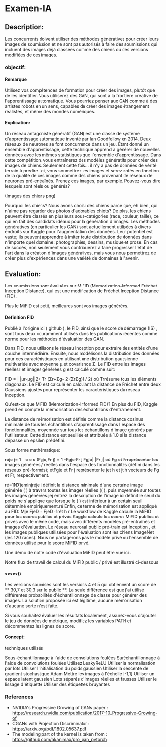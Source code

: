 # Examen-IA

## Description:

Les concurrents doivent utiliser des méthodes génératives pour créer leurs images de soumission et ne sont pas autorisés à faire des soumissions qui incluent des images déjà classées comme des chiens ou des versions modifiées de ces images.

###  objectif:

####  Remarque
Utilisez vos compétences de formation pour créer des images, plutôt que de les identifier. Vous utiliserez des GAN, qui sont à la frontière créative de l'apprentissage automatique. Vous pourriez penser aux GAN comme à des artistes robots en un sens, capables de créer des images étrangement réalistes, et même des mondes numériques.

#### Explication:

Un réseau antagoniste génératif (GAN) est une classe de système d'apprentissage automatique inventé par Ian Goodfellow en 2014. Deux réseaux de neurones se font concurrence dans un jeu. Étant donné un ensemble d'apprentissage, cette technique apprend à générer de nouvelles données avec les mêmes statistiques que l'ensemble d'apprentissage.
Dans cette compétition, vous entraînerez des modèles génératifs pour créer des images de chiens. Seulement cette fois… il n'y a pas de données de vérité terrain à prédire. Ici, vous soumettrez les images et serez notés en fonction de la qualité de ces images comme des chiens provenant de réseaux de neurones pré-entraînés. Prenez ces images, par exemple. Pouvez-vous dire lesquels sont réels ou générés?

(Images des chiens png)

Pourquoi les chiens? Nous avons choisi des chiens parce que, eh bien, qui n'aime pas regarder des photos d'adorables chiots? De plus, les chiens peuvent être classés en plusieurs sous-catégories (race, couleur, taille), ce qui en fait des candidats idéaux pour la génération d'images.
Les méthodes génératives (en particulier les GAN) sont actuellement utilisées à divers endroits sur Kaggle pour l'augmentation des données. Leur potentiel est vaste; ils peuvent apprendre à imiter toute distribution de données dans n'importe quel domaine: photographies, dessins, musique et prose. En cas de succès, non seulement vous contribuerez à faire progresser l'état de l'art dans la création d'images génératives, mais vous nous permettrez de créer plus d'expériences dans une variété de domaines à l'avenir.

## Evaluation:
Les soumissions sont évaluées sur MiFID (Memorization-Informed Fréchet Inception Distance), qui est une modification de Fréchet Inception Distance (FID) .

Plus le MiFID est petit, meilleures sont vos images générées.


#### Definition FID

Publié à l'origine ici ( github ), le FID, ainsi que le score de démarrage (IS) , sont tous deux couramment utilisés dans les publications récentes comme norme pour les méthodes d'évaluation des GAN.

Dans FID, nous utilisons le réseau Inception pour extraire des entités d'une couche intermédiaire. Ensuite, nous modélisons la distribution des données pour ces caractéristiques en utilisant une distribution gaussienne multivariée avec moyenne µ et covariance Σ. Le FID entre les images réellesr et images générées g est calculé comme suit:

FID = | |μr-μg||2+ Tr (Σr+Σg- 2 (ΣrΣg)1 / 2)
où Trrésume tous les éléments diagonaux. Le FID est calculé en calculant la distance de Fréchet entre deux Gaussiens ajustés pour représenter les caractéristiques du réseau Inception.

Qu'est-ce que MiFID (Memorization-Informed FID)?
En plus du FID, Kaggle prend en compte la mémorisation des échantillons d'entraînement.

La distance de mémorisation est définie comme la distance cosinus minimale de tous les échantillons d'apprentissage dans l'espace des fonctionnalités, moyennée sur tous les échantillons d'image générés par l'utilisateur. Cette distance est seuillée et attribuée à 1.0 si la distance dépasse un epsilon prédéfini.

Sous forme mathématique:

réje j= 1 - c o s (Fgje,Fr j) = 1 -Fgje⋅Fr j|Fgje| |Fr j|
où Fg et Frreprésenter les images générées / réelles dans l'espace des fonctionnalités (défini dans les réseaux pré-formés); etFgje et Fr j représenter le jet h et jt h vecteurs de Fg et Fr, respectivement.

ré=1N∑jeminjréje j
définit la distance minimale d'une certaine image générée ( ) à travers toutes les images réelles (( ), puis moyennée sur toutes les images générées.jej
entrez la description de l'image ici
définit le seuil du poids ne s'applique que lorsque le ( ) est inférieur à un certain seuil déterminé empiriquement.ré
Enfin, ce terme de mémorisation est appliqué au FID:
Mje FjeD = FjeD ⋅1rét h r
Le workflow de Kaggle calcule la MiFID pour les scores publics et privés
Kaggle calcule les scores MiFID publics et privés avec le même code, mais avec différents modèles pré-entraînés et images d'évaluation. Le réseau neuronal public pré-train est Inception , et les images publiques utilisées pour l'évaluation sont les chiens ImageNet (les 120 races). Nous ne partagerons pas le modèle privé ou l'ensemble de données utilisé pour le score MiFID privé.

Une démo de notre code d'évaluation MiFID peut être vue ici .

Notre flux de travail de calcul du MiFID public / privé est illustré ci-dessous

#### xxxxx()


Les versions soumises sont les versions 4 et 5 qui obtiennent un score de ** 30,7 et 30,3 sur le public **. La seule différence est que j'ai utilisé différentes probabilités d'échantillonnage de classe pour générer des images. La solution proposée ici est légitime, aucune mémorisation d'aucune sorte n'est faite.

Si vous souhaitez évaluer les résultats localement, assurez-vous d'ajouter le jeu de données de métrique, modifiez les variables PATH et décommentez les lignes de score.

####  Concept:
techniques utilisés

Sous-échantillonnage à l'aide de convolutions foulées
Suréchantillonnage à l'aide de convolutions foulées
Utilisez LeakyReLU
Utiliser la normalisation par lots
Utiliser l'initialisation du poids gaussien
Utiliser la descente de gradient stochastique Adam
Mettre les images à l'échelle [-1,1]
Utiliser un espace latent gaussien
Lots séparés d'images réelles et fausses
Utiliser le lissage d'étiquette
Utiliser des étiquettes bruyantes

### References

- NVIDIA's Progressive Growing of GANs paper : https://research.nvidia.com/publication/2017-10_Progressive-Growing-of
- CGANs with Projection Discriminator : https://arxiv.org/pdf/1802.05637.pdf
- The modeling part of the kernel is taken from : https://github.com/akanimax/pro_gan_pytorch
